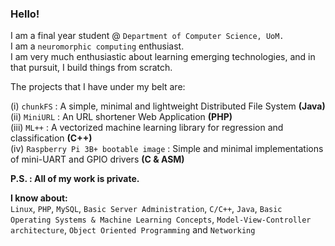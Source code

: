 ### Hello!

I am a final year student @ `Department of Computer Science, UoM.` <br>
I am a `neuromorphic computing` enthusiast. <br>
I am very much enthusiastic about learning emerging technologies, and in that pursuit, I build things from scratch.

The projects that I have under my belt are:

(i) `chunkFS` : A simple, minimal and lightweight Distributed File System **(Java)** <br>
(ii) `MiniURL` : An URL shortener Web Application **(PHP)** <br>
(iii) `ML++` : A vectorized machine learning library for regression and classification **(C++)** <br>
(iv) `Raspberry Pi 3B+ bootable image` : Simple and minimal implementations of mini-UART and GPIO drivers **(C & ASM)**

**P.S. : All of my work is private.**

**I know about:** <br>
`Linux`, `PHP`, `MySQL`, `Basic Server Administration`, `C/C++`, `Java`, `Basic Operating Systems & Machine Learning Concepts`, `Model-View-Controller architecture`, `Object Oriented Programming` and `Networking`
